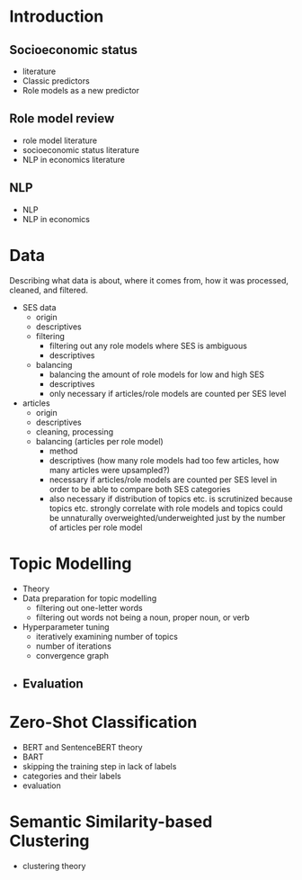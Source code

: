 # Introduction
## Socioeconomic status
- literature
- Classic predictors
- Role models as a new predictor

## Role model review
- role model literature
- socioeconomic status literature
- NLP in economics literature

## NLP
- NLP
- NLP in economics


# Data
Describing what data is about, where it comes from, how it was processed, cleaned, and filtered.
- SES data
    - origin
    - descriptives
    - filtering
        - filtering out any role models where SES is ambiguous
        - descriptives
    - balancing
        - balancing the amount of role models for low and high SES
        - descriptives
        - only necessary if articles/role models are counted per SES level
- articles
    - origin
    - descriptives
    - cleaning, processing
    - balancing (articles per role model)
        - method
        - descriptives (how many role models had too few articles, how many articles were upsampled?)
        - necessary if articles/role models are counted per SES level in order to be able to compare both SES categories
        - also necessary if distribution of topics etc. is scrutinized because topics etc. strongly correlate with role models and topics could be unnaturally overweighted/underweighted just by the number of articles per role model


# Topic Modelling
- Theory
- Data preparation for topic modelling
    - filtering out one-letter words
    - filtering out words not being a noun, proper noun, or verb
- Hyperparameter tuning
    - iteratively examining number of topics
    - number of iterations
    - convergence graph
- Evaluation
    -


# Zero-Shot Classification
- BERT and SentenceBERT theory
- BART
- skipping the training step in lack of labels
- categories and their labels
- evaluation


# Semantic Similarity-based Clustering
- clustering theory